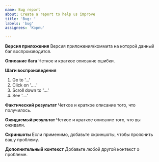 ```yaml
---
name: Bug report
about: Create a report to help us improve
title: 'Bug: '
labels: 'bug'
assignees: 'Kopnu'

---
```


**Версия приложения**
Версия приложения/коммита на которой данный баг воспроизводится.

**Описание бага**
Четкое и краткое описание ошибки.

**Шаги воспроизведения**
1. Go to '...'
2. Click on '....'
3. Scroll down to '....'
4. See '....'

**Фактический результат**
Четкое и краткое описание того, что получилось.

**Ожидаемый результат**
Четкое и краткое описание того, что вы ожидали.

**Скриншоты**
Если применимо, добавьте скриншоты, чтобы прояснить вашу проблему.

**Дополнительный контекст**
Добавьте любой другой контекст о проблеме.